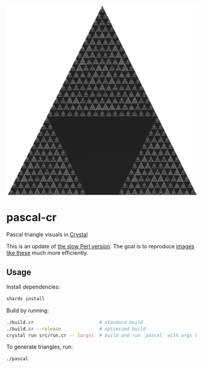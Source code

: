 ![pascal](/img/sample.png)

# pascal-cr
Pascal triangle visuals in [Crystal](https://crystal-lang.org/)

This is an update of [the slow Perl version](https://github.com/c-dilks/pascal).
The goal is to reproduce [images like these](https://github.com/c-dilks/pascal/tree/master/img)
much more efficiently.

## Usage
Install dependencies:
```bash
shards install
```

Build by running:
```bash
./build.cr                        # standard build
./build.cr --release              # optimized build
crystal run src/run.cr -- [args]  # build and run `pascal` with args (for devs)
```

To generate triangles, run:
```bash
./pascal
```
